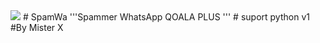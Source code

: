 
<img src="https://github.com">
# SpamWa
'''Spammer WhatsApp QOALA PLUS '''
# suport python v1
#By Mister X
